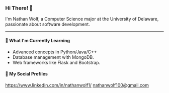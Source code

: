 ### Hi There! 👋

I'm Nathan Wolf, a Computer Science major at the University of Delaware, passionate about software development.

---

#### 🌱 What I'm Currently Learning
- Advanced concepts in Python/Java/C++
- Database management with MongoDB.
- Web frameworks like Flask and Bootstrap.

#### 📩 My Social Profiles
https://www.linkedin.com/in/nathanwolf1/
nathanwolf100@gmail.com
